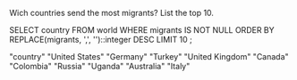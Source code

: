 Wich countries send the most migrants? List the top 10.

SELECT country FROM world WHERE migrants IS NOT NULL ORDER BY REPLACE(migrants, ',', '')::integer DESC LIMIT 10 ;

"country"
"United States"
"Germany"
"Turkey"
"United Kingdom"
"Canada"
"Colombia"
"Russia"
"Uganda"
"Australia"
"Italy"